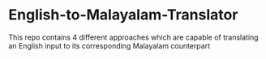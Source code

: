 # English-to-Malayalam-Translator
This repo contains 4 different approaches which are capable of translating an English input to its corresponding Malayalam counterpart

